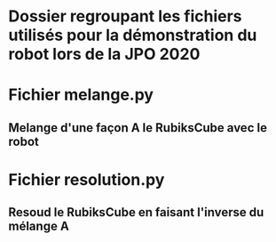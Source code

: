 # Dossier regroupant les fichiers utilisés pour la démonstration du robot lors de la JPO 2020

# Fichier melange.py
## Melange d'une façon A le RubiksCube avec le robot

# Fichier resolution.py
## Resoud le RubiksCube en faisant l'inverse du mélange A

